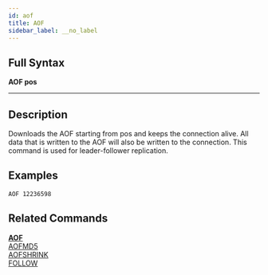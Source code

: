 ```yaml
---
id: aof
title: AOF
sidebar_label: __no_label
---
```


## Full Syntax

**AOF  pos**

---

## Description

Downloads the AOF starting from pos and keeps the connection alive.  All data that is written to the AOF will also be written to the connection. This command is used for leader-follower replication.

## Examples

```tile38
AOF 12236598
```

## Related Commands

**[AOF](aof.html)**<br>
[AOFMD5](aofmd5.html)<br>
[AOFSHRINK](aofshrink.html)<br>
[FOLLOW](follow.html)<br>